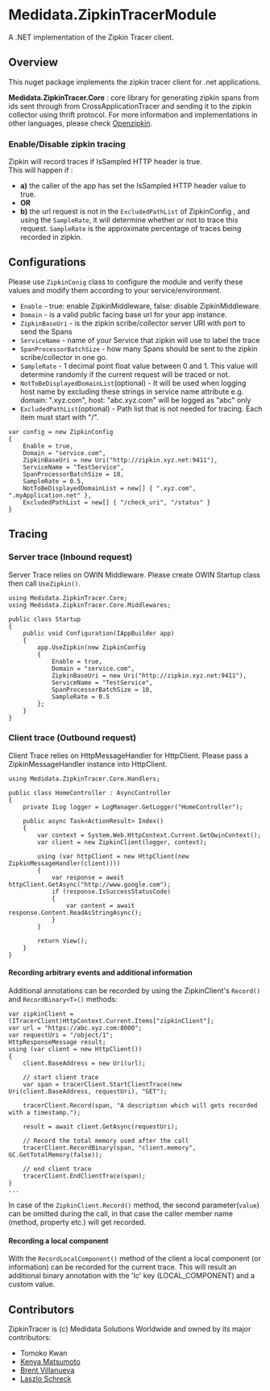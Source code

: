 # Medidata.ZipkinTracerModule
A .NET implementation of the Zipkin Tracer client.

## Overview
This nuget package implements the zipkin tracer client for .net applications.

**Medidata.ZipkinTracer.Core** : core library for generating zipkin spans from ids sent through from CrossApplicationTracer and sending it to the zipkin collector using thrift protocol. For more information and implementations in other languages, please check [Openzipkin](https://github.com/openzipkin/).

### Enable/Disable zipkin tracing

Zipkin will record traces if IsSampled HTTP header is true.  
This will happen if :
- **a)** the caller of the app has set the IsSampled HTTP header value to true.
- **OR**
- **b)** the url request is not in the `ExcludedPathList` of ZipkinConfig , and using the `SampleRate`, it will determine whether or not to trace this request. `SampleRate` is the approximate percentage of traces being recorded in zipkin.

## Configurations
Please use `ZipkinConig` class to configure the module and verify these values and modify them according to your service/environment.

- `Enable` - true: enable ZipkinMiddleware, false: disable ZipkinMiddleware.
- `Domain` - is a valid public facing base url for your app instance.
- `ZipkinBaseUri` - is the zipkin scribe/collector server URI with port to send the Spans
- `ServiceName` - name of your Service that zipkin will use to label the trace
- `SpanProcessorBatchSize` - how many Spans should be sent to the zipkin scribe/collector in one go.
- `SampleRate` - 1 decimal point float value between 0 and 1. This value will determine randomly if the current request will be traced or not.	 
- `NotToBeDisplayedDomainList`(optional) - It will be used when logging host name by excluding these strings in service name attribute
	e.g. domain: ".xyz.com", host: "abc.xyz.com" will be logged as "abc" only    
- `ExcludedPathList`(optional) - Path list that is not needed for tracing. Each item must start with "/". 


```
var config = new ZipkinConfig
{
	Enable = true,
	Domain = "service.com",
	ZipkinBaseUri = new Uri("http://zipkin.xyz.net:9411"),
	ServiceName = "TestService",
	SpanProcessorBatchSize = 10,
	SampleRate = 0.5,
	NotToBeDisplayedDomainList = new[] { ".xyz.com", ".myApplication.net" },
	ExcludedPathList = new[] { "/check_uri", "/status" }
}
```

## Tracing

### Server trace (Inbound request)
Server Trace relies on OWIN Middleware. Please create OWIN Startup class then call `UseZipkin()`.


```
using Medidata.ZipkinTracer.Core;
using Medidata.ZipkinTracer.Core.Middlewares;

public class Startup
{
    public void Configuration(IAppBuilder app)
    {
		app.UseZipkin(new ZipkinConfig
		{
		    Enable = true,
		    Domain = "service.com",
			ZipkinBaseUri = new Uri("http://zipkin.xyz.net:9411"),
			ServiceName = "TestService",
			SpanProcessorBatchSize = 10,
		    SampleRate = 0.5    
		};
    }
}

```

### Client trace (Outbound request)
Client Trace relies on HttpMessageHandler for HttpClient. Please pass a ZipkinMessageHandler instance into HttpClient. 


```
using Medidata.ZipkinTracer.Core.Handlers;

public class HomeController : AsyncController
{
	private ILog logger = LogManager.GetLogger("HomeController");

    public async Task<ActionResult> Index()
    {
        var context = System.Web.HttpContext.Current.GetOwinContext();
		var client = new ZipkinClient(logger, context);

        using (var httpClient = new HttpClient(new ZipkinMessageHandler(client))))
        {
            var response = await httpClient.GetAsync("http://www.google.com");
            if (response.IsSuccessStatusCode)
            {
                var content = await response.Content.ReadAsStringAsync();
            }
        }

        return View();
    }
}
```

#### Recording arbitrary events and additional information
Additional annotations can be recorded by using the ZipkinClient's `Record()` and `RecordBinary<T>()` methods:

```
var zipkinClient = (ITracerClient)HttpContext.Current.Items["zipkinClient"];
var url = "https://abc.xyz.com:8000";
var requestUri = "/object/1";
HttpResponseMessage result;
using (var client = new HttpClient())
{
    client.BaseAddress = new Uri(url);

	// start client trace
    var span = tracerClient.StartClientTrace(new Uri(client.BaseAddress, requestUri), "GET");

    tracerClient.Record(span, "A description which will gets recorded with a timestamp.");

    result = await client.GetAsync(requestUri);

    // Record the total memory used after the call
    tracerClient.RecordBinary(span, "client.memory", GC.GetTotalMemory(false));

	// end client trace
    tracerClient.EndClientTrace(span);	
}
...
```

In case of the `ZipkinClient.Record()` method, the second parameter(`value`) can be omitted during the call, in that case the caller member name (method, property etc.) will get recorded.

#### Recording a local component
With the `RecordLocalComponent()` method of the client a local component (or information) can be recorded for the current trace. This will result an additional binary annotation with the 'lc' key (LOCAL_COMPONENT) and a custom value.

## Contributors
ZipkinTracer is (c) Medidata Solutions Worldwide and owned by its major contributors:
* Tomoko Kwan
* [Kenya Matsumoto](https://github.com/kenyamat)
* [Brent Villanueva](https://github.com/bvillanueva-mdsol)
* [Laszlo Schreck](https://github.com/lschreck-mdsol)
